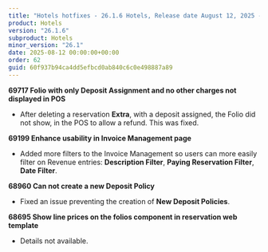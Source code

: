 ```yaml
---
title: "Hotels hotfixes - 26.1.6 Hotels, Release date August 12, 2025 - Hotfixes"
product: Hotels
version: "26.1.6"
subproduct: Hotels
minor_version: "26.1"
date: 2025-08-12 00:00:00+00:00
order: 62
guid: 60f937b94ca4dd5efbcd0ab840c6c0e498887a89
---
```


<div><strong>69717 Folio with only Deposit Assignment and no other charges not displayed in POS</strong>
<ul><li>After deleting a reservation <b>Extra</b>, with a deposit assigned, the Folio did not show, in the POS to allow a refund. This was fixed.</li></ul>
<strong>69199 Enhance usability in Invoice Management page</strong>
<ul><li>Added more filters to the Invoice Management so users can more easily filter on Revenue entries: <b>Description Filter</b>, <b>Paying Reservation Filter</b>, <b>Date Filter</b>.</li></ul>
<strong>68960 Can not create a new Deposit Policy</strong>
<ul><li>Fixed an issue preventing the creation of <b>New Deposit Policies</b>.</li></ul>
<strong>68695 Show line prices on the folios component in reservation web template</strong>
<ul><li>Details not available.</li></ul></div>

